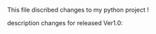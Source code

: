 This file discribed changes to my python project !
    
description changes for released Ver1.0:
    